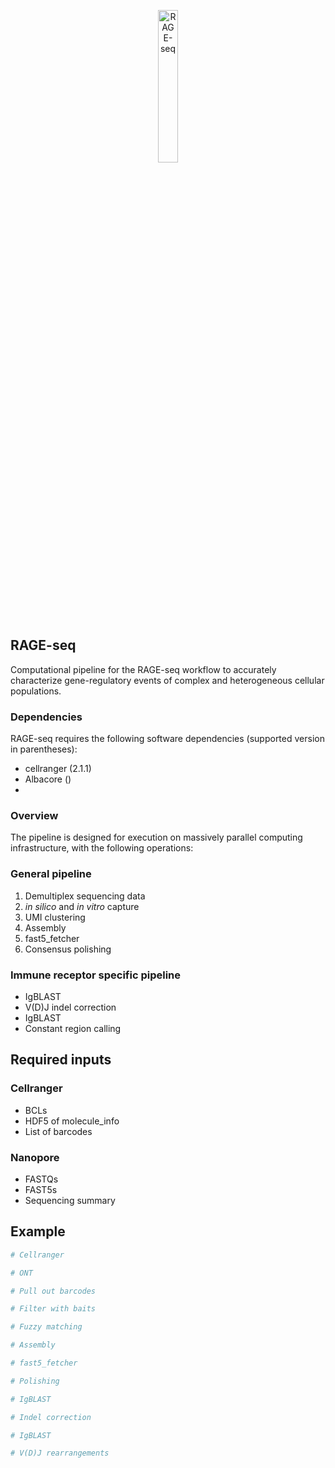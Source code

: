 <p align="center"><img src="images/RAGE_SEQ_LOGO" alt="RAGE-seq" width="25%"></p>

## RAGE-seq

Computational pipeline for the RAGE-seq workflow to accurately characterize gene-regulatory events of complex and heterogeneous cellular populations.

### Dependencies

RAGE-seq requires the following software dependencies (supported version in parentheses):

* cellranger (2.1.1)
* Albacore ()
*


### Overview

The pipeline is designed for execution on massively parallel computing infrastructure, with the following operations:

### General pipeline

1. Demultiplex sequencing data
2. _in silico_ and _in vitro_ capture
3. UMI clustering
4. Assembly
5. fast5_fetcher
6. Consensus polishing

### Immune receptor specific pipeline

* IgBLAST
* V(D)J indel correction
* IgBLAST
* Constant region calling


## Required inputs

### Cellranger

* BCLs
* HDF5 of molecule_info
* List of barcodes

### Nanopore

* FASTQs
* FAST5s
* Sequencing summary

## Example

```bash
# Cellranger

# ONT

# Pull out barcodes

# Filter with baits

# Fuzzy matching

# Assembly

# fast5_fetcher

# Polishing

# IgBLAST

# Indel correction

# IgBLAST

# V(D)J rearrangements



```
